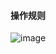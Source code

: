 #### 操作规则
![image](https://user-images.githubusercontent.com/66961088/155522804-7524776b-3a69-41d6-87e6-26d6a4e2586b.png)

